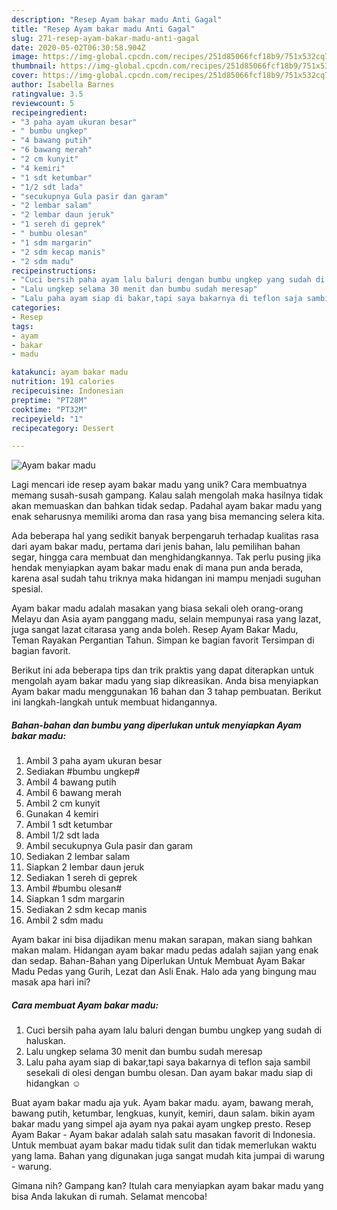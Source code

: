 ```yaml
---
description: "Resep Ayam bakar madu Anti Gagal"
title: "Resep Ayam bakar madu Anti Gagal"
slug: 271-resep-ayam-bakar-madu-anti-gagal
date: 2020-05-02T06:30:58.904Z
image: https://img-global.cpcdn.com/recipes/251d85066fcf18b9/751x532cq70/ayam-bakar-madu-foto-resep-utama.jpg
thumbnail: https://img-global.cpcdn.com/recipes/251d85066fcf18b9/751x532cq70/ayam-bakar-madu-foto-resep-utama.jpg
cover: https://img-global.cpcdn.com/recipes/251d85066fcf18b9/751x532cq70/ayam-bakar-madu-foto-resep-utama.jpg
author: Isabella Barnes
ratingvalue: 3.5
reviewcount: 5
recipeingredient:
- "3 paha ayam ukuran besar"
- " bumbu ungkep"
- "4 bawang putih"
- "6 bawang merah"
- "2 cm kunyit"
- "4 kemiri"
- "1 sdt ketumbar"
- "1/2 sdt lada"
- "secukupnya Gula pasir dan garam"
- "2 lembar salam"
- "2 lembar daun jeruk"
- "1 sereh di geprek"
- " bumbu olesan"
- "1 sdm margarin"
- "2 sdm kecap manis"
- "2 sdm madu"
recipeinstructions:
- "Cuci bersih paha ayam lalu baluri dengan bumbu ungkep yang sudah di haluskan."
- "Lalu ungkep selama 30 menit dan bumbu sudah meresap"
- "Lalu paha ayam siap di bakar,tapi saya bakarnya di teflon saja sambil sesekali di olesi dengan bumbu olesan. Dan ayam bakar madu siap di hidangkan ☺️"
categories:
- Resep
tags:
- ayam
- bakar
- madu

katakunci: ayam bakar madu 
nutrition: 191 calories
recipecuisine: Indonesian
preptime: "PT28M"
cooktime: "PT32M"
recipeyield: "1"
recipecategory: Dessert

---
```



![Ayam bakar madu](https://img-global.cpcdn.com/recipes/251d85066fcf18b9/751x532cq70/ayam-bakar-madu-foto-resep-utama.jpg)

Lagi mencari ide resep ayam bakar madu yang unik? Cara membuatnya memang susah-susah gampang. Kalau salah mengolah maka hasilnya tidak akan memuaskan dan bahkan tidak sedap. Padahal ayam bakar madu yang enak seharusnya memiliki aroma dan rasa yang bisa memancing selera kita.

Ada beberapa hal yang sedikit banyak berpengaruh terhadap kualitas rasa dari ayam bakar madu, pertama dari jenis bahan, lalu pemilihan bahan segar, hingga cara membuat dan menghidangkannya. Tak perlu pusing jika hendak menyiapkan ayam bakar madu enak di mana pun anda berada, karena asal sudah tahu triknya maka hidangan ini mampu menjadi suguhan spesial.

Ayam bakar madu adalah masakan yang biasa sekali oleh orang-orang Melayu dan Asia ayam panggang madu, selain mempunyai rasa yang lazat, juga sangat lazat citarasa yang anda boleh. Resep Ayam Bakar Madu, Teman Rayakan Pergantian Tahun. Simpan ke bagian favorit Tersimpan di bagian favorit.


Berikut ini ada beberapa tips dan trik praktis yang dapat diterapkan untuk mengolah ayam bakar madu yang siap dikreasikan. Anda bisa menyiapkan Ayam bakar madu menggunakan 16 bahan dan 3 tahap pembuatan. Berikut ini langkah-langkah untuk membuat hidangannya.

<!--inarticleads1-->

##### Bahan-bahan dan bumbu yang diperlukan untuk menyiapkan Ayam bakar madu:

1. Ambil 3 paha ayam ukuran besar
1. Sediakan  #bumbu ungkep#
1. Ambil 4 bawang putih
1. Ambil 6 bawang merah
1. Ambil 2 cm kunyit
1. Gunakan 4 kemiri
1. Ambil 1 sdt ketumbar
1. Ambil 1/2 sdt lada
1. Ambil secukupnya Gula pasir dan garam
1. Sediakan 2 lembar salam
1. Siapkan 2 lembar daun jeruk
1. Sediakan 1 sereh di geprek
1. Ambil  #bumbu olesan#
1. Siapkan 1 sdm margarin
1. Sediakan 2 sdm kecap manis
1. Ambil 2 sdm madu


Ayam bakar ini bisa dijadikan menu makan sarapan, makan siang bahkan makan malam. Hidangan ayam bakar madu pedas adalah sajian yang enak dan sedap. Bahan-Bahan yang Diperlukan Untuk Membuat Ayam Bakar Madu Pedas yang Gurih, Lezat dan Asli Enak. Halo ada yang bingung mau masak apa hari ini? 

<!--inarticleads2-->

##### Cara membuat Ayam bakar madu:

1. Cuci bersih paha ayam lalu baluri dengan bumbu ungkep yang sudah di haluskan.
1. Lalu ungkep selama 30 menit dan bumbu sudah meresap
1. Lalu paha ayam siap di bakar,tapi saya bakarnya di teflon saja sambil sesekali di olesi dengan bumbu olesan. Dan ayam bakar madu siap di hidangkan ☺️


Buat ayam bakar madu aja yuk. Ayam bakar madu. ayam, bawang merah, bawang putih, ketumbar, lengkuas, kunyit, kemiri, daun salam. bikin ayam bakar madu yang simpel aja ayam nya pakai ayam ungkep presto. Resep Ayam Bakar - Ayam bakar adalah salah satu masakan favorit di Indonesia. Untuk membuat ayam bakar madu tidak sulit dan tidak memerlukan waktu yang lama. Bahan yang digunakan juga sangat mudah kita jumpai di warung - warung. 

Gimana nih? Gampang kan? Itulah cara menyiapkan ayam bakar madu yang bisa Anda lakukan di rumah. Selamat mencoba!
